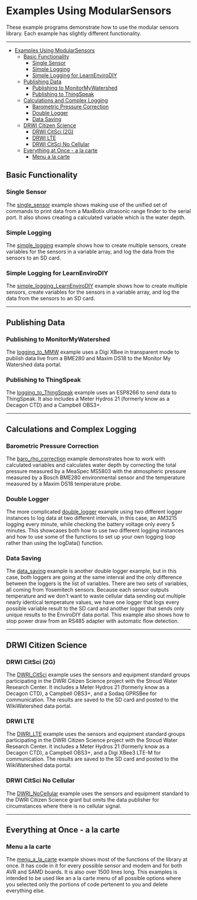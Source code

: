 # Examples Using ModularSensors

These example programs demonstrate how to use the modular sensors library.
Each example has slightly different functionality.

___

- [Examples Using ModularSensors](#examples-using-modularsensors)
  - [Basic Functionality](#basic-functionality)
    - [Single Sensor](#single-sensor)
    - [Simple Logging](#simple-logging)
    - [Simple Logging for LearnEnviroDIY](#simple-logging-for-learnenvirodiy)
  - [Publishing Data](#publishing-data)
    - [Publishing to MonitorMyWatershed](#publishing-to-monitormywatershed)
    - [Publishing to ThingSpeak](#publishing-to-thingspeak)
  - [Calculations and Complex Logging](#calculations-and-complex-logging)
    - [Barometric Pressure Correction](#barometric-pressure-correction)
    - [Double Logger](#double-logger)
    - [Data Saving](#data-saving)
  - [DRWI Citizen Science](#drwi-citizen-science)
    - [DRWI CitSci (2G)](#drwi-citsci-2g)
    - [DRWI LTE](#drwi-lte)
    - [DRWI CitSci No Cellular](#drwi-citsci-no-cellular)
  - [Everything at Once - a la carte](#everything-at-once---a-la-carte)
    - [Menu a la carte](#menu-a-la-carte)


## Basic Functionality


### Single Sensor

The [single_sensor](https://github.com/EnviroDIY/ModularSensors/tree/master/examples/single_sensor) example shows making use of the unified set of commands to print data from a MaxBotix ultrasonic range finder to the serial port.
It also shows creating a calculated variable which is the water depth.


### Simple Logging

The [simple_logging](https://github.com/EnviroDIY/ModularSensors/tree/master/examples/simple_logging) example shows how to create multiple sensors, create variables for the sensors in a variable array, and log the data from the sensors to an SD card.


### Simple Logging for LearnEnviroDIY

The [simple_logging_LearnEnviroDIY](https://github.com/EnviroDIY/ModularSensors/tree/master/examples/simple_logging_LearnEnviroDIY) example shows how to create multiple sensors, create variables for the sensors in a variable array, and log the data from the sensors to an SD card.


___

## Publishing Data

### Publishing to MonitorMyWatershed

The [logging_to_MMW](https://github.com/EnviroDIY/ModularSensors/tree/master/examples/logging_to_MMW/logging_to_MMW.ino) example uses a Digi XBee in transparent mode to publish data live from a BME280 and Maxim DS18 to the Monitor My Watershed data portal.


### Publishing to ThingSpeak

The [logging_to_ThingSpeak](https://github.com/EnviroDIY/ModularSensors/tree/master/examples/logging_to_ThingSpeak) example uses an ESP8266 to send data to ThingSpeak.
It also includes a Meter Hydros 21 (formerly know as a Decagon CTD) and a Campbell OBS3+.


___

## Calculations and Complex Logging

### Barometric Pressure Correction

The [baro_rho_correction](https://github.com/EnviroDIY/ModularSensors/tree/master/examples/baro_rho_correction) example demonstrates how to work with calculated variables and calculates water depth by correcting the total pressure measured by a MeaSpec MS5803 with the atmospheric pressure measured by a Bosch BME280 environmental sensor and the temperature measured by a Maxim DS18 temperature probe.


### Double Logger

The more complicated [double_logger](https://github.com/EnviroDIY/ModularSensors/tree/master/examples/double_logger) example using two different logger instances to log data at two different intervals, in this case, an AM3215 logging every minute, while checking the battery voltage only every 5 minutes.
This showcases both how to use two different logging instances and how to use some of the functions to set up your own logging loop rather than using the logData() function.


### Data Saving

The [data_saving](https://github.com/EnviroDIY/ModularSensors/tree/master/examples/) example is another double logger example, but in this case, both loggers are going at the same interval and the only difference between the loggers is the list of variables.
There are two sets of variables, all coming from Yosemitech sensors.
Because each sensor outputs temperature and we don't want to waste cellular data sending out multiple nearly identical temperature values, we have one logger that logs every possible variable result to the SD card and another logger that sends only unique results to the EnviroDIY data portal.
This example also shows how to stop power draw from an RS485 adapter with automatic flow detection.


___

## DRWI Citizen Science

### DRWI CitSci (2G)

The [DWRI_CitSci](https://github.com/EnviroDIY/ModularSensors/tree/master/examples/DRWI_CitSci) example uses the sensors and equipment standard groups participating in the DWRI Citizen Science project with the Stroud Water Research Center.
It includes a Meter Hydros 21 (formerly know as a Decagon CTD), a Campbell OBS3+, and a Sodaq GPRSBee for communication.
The results are saved to the SD card and posted to the WikiWatershed data portal.


### DRWI LTE

The [DWRI_LTE](https://github.com/EnviroDIY/ModularSensors/tree/master/examples/DWRI_LTE) example uses the sensors and equipment standard groups participating in the DWRI Citizen Science project with the Stroud Water Research Center.
It includes a Meter Hydros 21 (formerly know as a Decagon CTD), a Campbell OBS3+, and a Digi XBee3 LTE-M for communication.
The results are saved to the SD card and posted to the WikiWatershed data portal.


### DRWI CitSci No Cellular

The [DWRI_NoCellular](https://github.com/EnviroDIY/ModularSensors/tree/master/examples/DWRI_NoCellular) example uses the sensors and equipment standard to the DWRI Citizen Science grant but omits the data publisher for circumstances where there is no cellular signal.


___

## Everything at Once - a la carte

### Menu a la carte

The [menu_a_la_carte](https://github.com/EnviroDIY/ModularSensors/tree/master/examples/menu_a_la_carte) example shows most of the functions of the library at once.
It has code in it for every possible sensor and modem and for both AVR and SAMD boards.
It is also over 1500 lines long.
This examples is intended to be used like an a la carte menu of all possible options where you selected only the portions of code pertenent to you and delete everything else.
